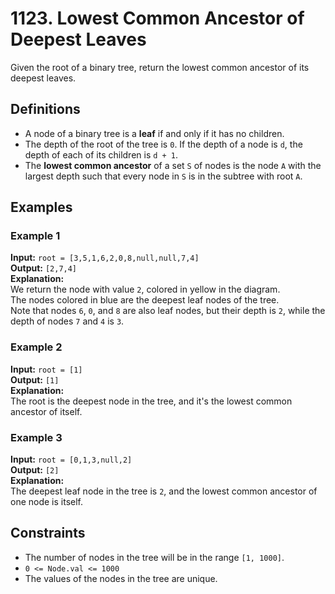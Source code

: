 # 1123. Lowest Common Ancestor of Deepest Leaves

Given the root of a binary tree, return the lowest common ancestor of its deepest leaves.

## Definitions

- A node of a binary tree is a **leaf** if and only if it has no children.
- The depth of the root of the tree is `0`. If the depth of a node is `d`, the depth of each of its children is `d + 1`.
- The **lowest common ancestor** of a set `S` of nodes is the node `A` with the largest depth such that every node in `S` is in the subtree with root `A`.

## Examples

### Example 1

**Input:** `root = [3,5,1,6,2,0,8,null,null,7,4]`  
**Output:** `[2,7,4]`  
**Explanation:**  
We return the node with value `2`, colored in yellow in the diagram.  
The nodes colored in blue are the deepest leaf nodes of the tree.  
Note that nodes `6`, `0`, and `8` are also leaf nodes, but their depth is `2`, while the depth of nodes `7` and `4` is `3`.

### Example 2

**Input:** `root = [1]`  
**Output:** `[1]`  
**Explanation:**  
The root is the deepest node in the tree, and it's the lowest common ancestor of itself.

### Example 3

**Input:** `root = [0,1,3,null,2]`  
**Output:** `[2]`  
**Explanation:**  
The deepest leaf node in the tree is `2`, and the lowest common ancestor of one node is itself.

## Constraints

- The number of nodes in the tree will be in the range `[1, 1000]`.
- `0 <= Node.val <= 1000`
- The values of the nodes in the tree are unique.
